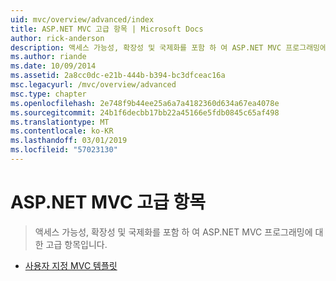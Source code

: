 ```yaml
---
uid: mvc/overview/advanced/index
title: ASP.NET MVC 고급 항목 | Microsoft Docs
author: rick-anderson
description: 액세스 가능성, 확장성 및 국제화를 포함 하 여 ASP.NET MVC 프로그래밍에 대 한 고급 항목입니다.
ms.author: riande
ms.date: 10/09/2014
ms.assetid: 2a8cc0dc-e21b-444b-b394-bc3dfceac16a
msc.legacyurl: /mvc/overview/advanced
msc.type: chapter
ms.openlocfilehash: 2e748f9b44ee25a6a7a4182360d634a67ea4078e
ms.sourcegitcommit: 24b1f6decbb17bb22a45166e5fdb0845c65af498
ms.translationtype: MT
ms.contentlocale: ko-KR
ms.lasthandoff: 03/01/2019
ms.locfileid: "57023130"
---
```

<a name="aspnet-mvc-advanced-topics"></a>ASP.NET MVC 고급 항목
====================
> 액세스 가능성, 확장성 및 국제화를 포함 하 여 ASP.NET MVC 프로그래밍에 대 한 고급 항목입니다.


- [사용자 지정 MVC 템플릿](custom-mvc-templates.md)
